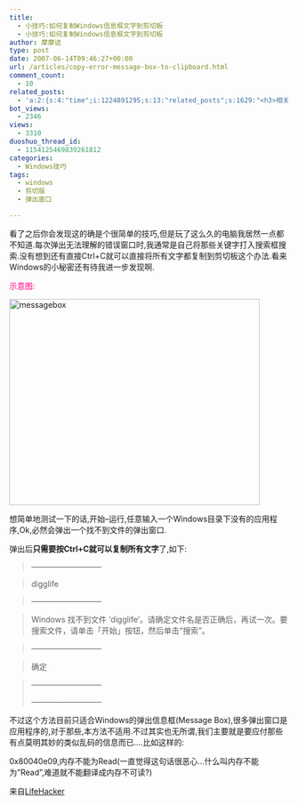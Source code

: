 ```yaml
---
title:
  - 小技巧:如何复制Windows信息框文字到剪切板
  - 小技巧:如何复制Windows信息框文字到剪切板
author: 摩摩诘
type: post
date: 2007-06-14T09:46:27+00:00
url: /articles/copy-error-message-box-to-clipboard.html
comment_count:
  - 10
related_posts:
  - 'a:2:{s:4:"time";i:1224891295;s:13:"related_posts";s:1629:"<h3>相关日志</h3><ul class="related_post"><li><a href="http://www.digglife.cn/articles/clean-up-desktop-improve-productivity-2.html" title="彻底清空桌面,让启动程序更加高效Part.2">彻底清空桌面,让启动程序更加高效Part.2</a></li><li><a href="http://www.digglife.cn/articles/clean-up-desktop-improve-productivity-1.html" title="彻底清空桌面,让启动程序更加高效Part.1">彻底清空桌面,让启动程序更加高效Part.1</a></li><li><a href="http://www.digglife.cn/articles/five-windows-explorer-tweaks.html" title="5大Windows Explorer优化技巧">5大Windows Explorer优化技巧</a></li><li><a href="http://www.digglife.cn/articles/copy-and-paste-with-middle-click.html" title="使用鼠标中键快速进行复制粘贴">使用鼠标中键快速进行复制粘贴</a></li><li><a href="http://www.digglife.cn/articles/windows%e5%b0%8f%e6%8a%80%e5%b7%a7%e5%a6%82%e4%bd%95%e6%8a%8a%e5%ae%89%e5%85%a8%e6%a8%a1%e5%bc%8f%e9%80%89%e9%a1%b9%e5%8a%a0%e5%85%a5%e5%90%af%e5%8a%a8%e8%8f%9c%e5%8d%95.html" title="Windows小技巧:如何把安全模式选项加入启动菜单">Windows小技巧:如何把安全模式选项加入启动菜单</a></li><li><a href="http://www.digglife.cn/articles/10-tips-of-windows-xp-average-users-dont-know.html" title="10个你可能不知道的Windows XP小技巧">10个你可能不知道的Windows XP小技巧</a></li><li><a href="http://www.digglife.cn/articles/%e9%85%b7%e8%bd%af%e6%8e%a8%e8%8d%90windows-explorer%e6%9d%80%e6%89%8bxplorer2.html" title="酷软推荐:Windows Explorer杀手,Xplorer2">酷软推荐:Windows Explorer杀手,Xplorer2</a></li></ul>";}'
bot_views:
  - 2346
views:
  - 3310
duoshuo_thread_id:
  - 1154125469839261812
categories:
  - Windows技巧
tags:
  - windows
  - 剪切版
  - 弹出窗口

---
```

看了之后你会发现这的确是个很简单的技巧,但是玩了这么久的电脑我居然一点都不知道.每次弹出无法理解的错误窗口时,我通常是自己将那些关键字打入搜索框搜索.没有想到还有直接Ctrl+C就可以直接将所有文字都复制到剪切板这个办法.看来Windows的小秘密还有待我进一步发现啊.

<font color="#ff0080">示意图:</font>

<a atomicselection="true" href="https://www.digglife.net/wp-content/uploads/3/379/2007/06/messagebox.png"><img width="450" src="http://digglife.qiniudn.com/wp-content/uploads/3/379/2007/06/messagebox-thumb.png" alt="messagebox" height="371" /></a>

<!--more-->

想简单地测试一下的话,开始&#8211;运行,任意输入一个Windows目录下没有的应用程序,Ok,必然会弹出一个找不到文件的弹出窗口.

弹出后**只需要按Ctrl+C就可以复制所有文字**了,如下:

> &#8212;&#8212;&#8212;&#8212;&#8212;&#8212;&#8212;&#8212;&#8212;
  
> digglife
  
> &#8212;&#8212;&#8212;&#8212;&#8212;&#8212;&#8212;&#8212;&#8212;
  
> Windows 找不到文件 &#8216;digglife&#8217;。请确定文件名是否正确后，再试一次。要搜索文件，请单击「开始」按钮，然后单击“搜索”。
  
> &#8212;&#8212;&#8212;&#8212;&#8212;&#8212;&#8212;&#8212;&#8212;
  
> 确定  
  
> &#8212;&#8212;&#8212;&#8212;&#8212;&#8212;&#8212;&#8212;&#8212;
> 
> &#8212;&#8212;&#8212;&#8212;&#8212;&#8212;&#8212;&#8212;&#8212;

不过这个方法目前只适合Windows的弹出信息框(Message Box),很多弹出窗口是应用程序的,对于那些,本方法不适用.不过其实也无所谓,我们主要就是要应付那些有点莫明其妙的类似乱码的信息而已&#8230;.比如这样的:

0x80040e09,内存不能为Read(一直觉得这句话很恶心&#8230;什么叫内存不能为&#8221;Read&#8221;,难道就不能翻译成内存不可读?)

来自<a target="_blank" href="http://www.lifehacker.com/software/windows-tip/copy-error-messages-text-to-the-clipboard-268547.php">LifeHacker</a>
